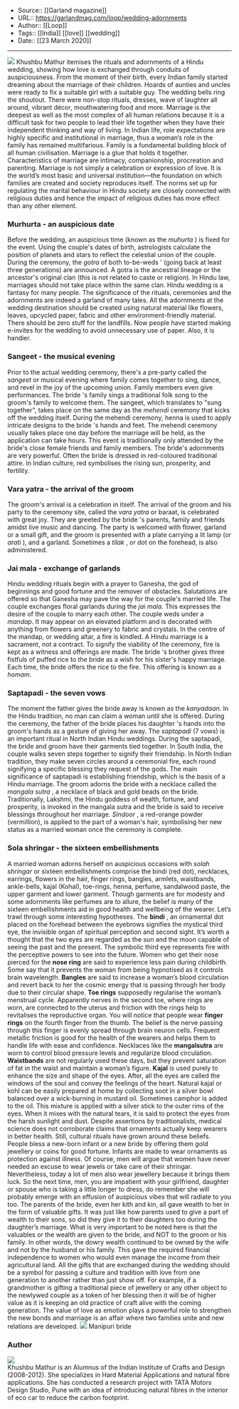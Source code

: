 ﻿
  * Source:: [[Garland magazine]]
  * URL:: https://garlandmag.com/loop/wedding-adornments
  * Author:: [[Loop]]
  * Tags:: [[India]] [[love]] [[wedding]]
  * Date:: [[23 March 2020]]


* * *
[![](https://garlandmag.com/wp-content/uploads/2020/03/Bridal-Heena_Indian-Wedding-1024x863.jpg)](https://garlandmag.com/wp-content/uploads/2020/03/Bridal-Heena_Indian-Wedding.jpg)
Khushbu Mathur itemises the rituals and adornments of a Hindu wedding, showing how love is exchanged through conduits of auspiciousness.
From the moment of their birth, every Indian family started dreaming about the marriage of their children. Hoards of aunties and uncles were ready to fix a suitable girl with a suitable guy. The wedding bells ring the shoutout. There were non-stop rituals, dresses, wave of laughter all around, vibrant décor, mouthwatering food and more.
Marriage is the deepest as well as the most complex of all human relations because it is a difficult task for two people to lead their life together when they have their independent thinking and way of living. In Indian life, role expectations are highly specific and institutional in marriage, thus a woman’s role in the family has remained multifarious.
Family is a fundamental building block of all human civilisation. Marriage is a glue that holds it together.
Characteristics of marriage are intimacy, companionship, procreation and parenting. Marriage is not simply a celebration or expression of love. It is the world’s most basic and universal institution—the foundation on which families are created and society reproduces itself.
The norms set up for regulating the marital behaviour in Hindu society are closely connected with religious duties and hence the impact of religious duties has more effect than any other element.
### Murhurta - an auspicious date
Before the wedding, an auspicious time (known as the _muhurta_ ) is fixed for the event. Using the couple's dates of birth, astrologists calculate the position of planets and stars to reflect the celestial union of the couple. During the ceremony, the _gotra_ of both to-be-weds ' (going back at least three generations) are announced. A gotra is the ancestral lineage or the ancestor's original clan (this is not related to caste or religion). In Hindu law, marriages should not take place within the same clan.
Hindu wedding is a fantasy for many people. The significance of the rituals, ceremonies and the adornments are indeed a garland of many tales.
All the adornments at the wedding destination should be created using natural material like flowers, leaves, upcycled paper, fabric and other environment-friendly material. There should be zero stuff for the landfills. Now people have started making e-invites for the wedding to avoid unnecessary use of paper. Also, it is handier.
### Sangeet - the musical evening
Prior to the actual wedding ceremony, there's a pre-party called the _sangeet_ or musical evening where family comes together to sing, dance, and revel in the joy of the upcoming union. Family members even give performances. The bride 's family sings a traditional folk song to the groom's family to welcome them. The sangeet, which translates to "sung together", takes place on the same day as the _mehendi_ ceremony that kicks off the wedding itself. During the mehendi ceremony, henna is used to apply intricate designs to the bride 's hands and feet. The mehendi ceremony usually takes place one day before the marriage will be held, as the application can take hours. This event is traditionally only attended by the bride's close female friends and family members.
The bride's adornments are very powerful. Often the bride is dressed in red-coloured traditional attire. In Indian culture, red symbolises the rising sun, prosperity, and fertility.
### Vara yatra - the arrival of the groom
The groom's arrival is a celebration in itself. The arrival of the groom and his party to the ceremony site, called the _vara yatra_ or baraat, is celebrated with great joy. They are greeted by the bride 's parents, family and friends amidst live music and dancing. The party is welcomed with flower, garland or a small gift, and the groom is presented with a plate carrying a lit lamp (or _arati_ ), and a garland. Sometimes a _tilak_ , or dot on the forehead, is also administered.
### Jai mala - exchange of garlands
Hindu wedding rituals begin with a prayer to Ganesha, the god of beginnings and good fortune and the remover of obstacles. Salutations are offered so that Ganesha may pave the way for the couple's married life.
The couple exchanges floral garlands during the _jai mala_. This expresses the desire of the couple to marry each other.
The couple weds under a _mandap_. It may appear on an elevated platform and is decorated with anything from flowers and greenery to fabric and crystals. In the centre of the mandap, or wedding altar, a fire is kindled. A Hindu marriage is a sacrament, not a contract. To signify the viability of the ceremony, fire is kept as a witness and offerings are made. The bride 's brother gives three fistfuls of puffed rice to the bride as a wish for his sister's happy marriage. Each time, the bride offers the rice to the fire. This offering is known as a _homam_.
### Saptapadi - the seven vows
The moment the father gives the bride away is known as the _kanyadaan_. In the Hindu tradition, no man can claim a woman until she is offered. During the ceremony, the father of the bride places his daughter 's hands into the groom's hands as a gesture of giving her away.
The _saptapadi_ (7 vows) is an important ritual in North Indian Hindu weddings. During the saptapadi, the bride and groom have their garments tied together. In South India, the couple walks seven steps together to signify their friendship. In North Indian tradition, they make seven circles around a ceremonial fire, each round signifying a specific blessing they request of the gods. The main significance of saptapadi is establishing friendship, which is the basis of a Hindu marriage.
The groom adorns the bride with a necklace called the _mangala sutra_ , a necklace of black and gold beads on the bride. Traditionally, Lakshmi, the Hindu goddess of wealth, fortune, and prosperity, is invoked in the mangala sutra and the bride is said to receive blessings throughout her marriage.
 _Sindoor_ , a red-orange powder (vermillion), is applied to the part of a woman's hair, symbolising her new status as a married woman once the ceremony is complete.
### Sola shringar - the sixteen embellishments
A married woman adorns herself on auspicious occasions with _solah shringar_ or sixteen embellishments comprise the bindi (red dot), necklaces, earrings, flowers in the hair, finger rings, bangles, armlets, waistbands, ankle-bells, kajal (Kohal), toe-rings, henna, perfume, sandalwood paste, the upper garment and lower garment. Though garments are for modesty and some adornments like perfumes are to allure, the belief is many of the sixteen embellishments aid in good health and wellbeing of the wearer.
Let’s trawl through some interesting hypotheses.
The **bindi** , an ornamental dot placed on the forehead between the eyebrows signifies the mystical third eye, the invisible organ of spiritual perception and second sight. It’s worth a thought that the two eyes are regarded as the sun and the moon capable of seeing the past and the present. The symbolic third eye represents fire with the perceptive powers to see into the future.
Women who get their nose pierced for the **nose ring** are said to experience less pain during childbirth. Some say that it prevents the woman from being hypnotised as it controls brain wavelength.
 **Bangles** are said to increase a woman’s blood circulation and revert back to her the cosmic energy that is passing through her body due to their circular shape.
 **Toe rings** supposedly regularise the woman’s menstrual cycle. Apparently nerves in the second toe, where rings are worn, are connected to the uterus and friction with the rings help to revitalises the reproductive organ.
You will notice that people wear **finger rings** on the fourth finger from the thumb. The belief is the nerve passing through this finger is evenly spread through brain neuron cells. Frequent metallic friction is good for the health of the wearers and helps them to handle life with ease and confidence.
Necklaces like the **mangalsutra** are worn to control blood pressure levels and regularize blood circulation.
 **Waistbands** are not regularly used these days, but they prevent saturation of fat in the waist and maintain a woman’s figure.
 **Kajal** is used purely to enhance the size and shape of the eyes. After, all the eyes are called the windows of the soul and convey the feelings of the heart. Natural kajal or kohl can be easily prepared at home by collecting soot in a silver bowl balanced over a wick-burning in mustard oil. Sometimes camphor is added to the oil. This mixture is applied with a silver stick to the outer rims of the eyes. When it mixes with the natural tears, it is said to protect the eyes from the harsh sunlight and dust.
Despite assertions by traditionalists, medical science does not corroborate claims that ornaments actually keep wearers in better health. Still, cultural rituals have grown around these beliefs. People bless a new-born infant or a new bride by offering them gold jewellery or coins for good fortune. Infants are made to wear ornaments as protection against illness.
Of course, men will argue that women have never needed an excuse to wear jewels or take care of their shringar. Nevertheless, today a lot of men also wear jewellery because it brings them luck. So the next time, men, you are impatient with your girlfriend, daughter or spouse who is taking a little longer to dress, do remember she will probably emerge with an effusion of auspicious vibes that will radiate to you too.
The parents of the bride, even her kith and kin, all gave wealth to her in the form of valuable gifts. It was just like how parents used to give a part of wealth to their sons, so did they give it to their daughters too during the daughter’s marriage. What is very important to be noted here is that the valuables or the wealth are given to the bride, and NOT to the groom or his family. In other words, the dowry wealth continued to be owned by the wife and not by the husband or his family. This gave the required financial independence to women who would even manage the income from their agricultural land.
All the gifts that are exchanged during the wedding should be a symbol for passing a culture and tradition with love from one generation to another rather than just show off. For example, if a grandmother is gifting a traditional piece of jewellery or any other object to the newlywed couple as a token of her blessing then it will be of higher value as it is keeping an old practice of craft alive with the coming generation. The value of love as emotion plays a powerful role to strengthen the new bonds and marriage is an affair where two families unite and new relations are developed.
[![](https://garlandmag.com/wp-content/uploads/2020/03/WhatsApp-Image-2020-03-19-at-3.36.20-PM.jpeg)](https://garlandmag.com/wp-content/uploads/2020/03/WhatsApp-Image-2020-03-19-at-3.36.20-PM.jpeg)
Manipuri bride
### Author
[![](https://garlandmag.com/wp-content/uploads/2019/07/download-2.jpg)  
](https://garlandmag.com/wp-content/uploads/2019/07/download-2.jpg)Khushbu Mathur is an Alumnus of the Indian Institute of Crafts and Design (2008-2012). She specializes in Hard Material Applications and natural fibre applications. She has conducted a research project with TATA Motors Design Studio, Pune with an idea of introducing natural fibres in the interior of eco car to reduce the carbon footprint.
 
 
